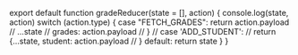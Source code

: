export default function gradeReducer(state = [], action) {
console.log(state, action)
    switch (action.type) {
        case "FETCH_GRADES":
            return action.payload
                // ...state
                // grades: action.payload
            // }
        // case 'ADD_STUDENT':
        //     return {...state, student: action.payload
        //     }
        default:
        return state
    }
}